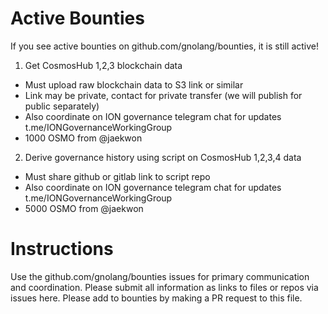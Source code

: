 # Active Bounties

If you see active bounties on github.com/gnolang/bounties, it is still active!

1. Get CosmosHub 1,2,3 blockchain data
  * Must upload raw blockchain data to S3 link or similar
  * Link may be private, contact for private transfer (we will publish for public separately)
  * Also coordinate on ION governance telegram chat for updates t.me/IONGovernanceWorkingGroup
  * 1000 OSMO from @jaekwon
  
2. Derive governance history using script on CosmosHub 1,2,3,4 data
  * Must share github or gitlab link to script repo
  * Also coordinate on ION governance telegram chat for updates t.me/IONGovernanceWorkingGroup
  * 5000 OSMO from @jaekwon
  
# Instructions

Use the github.com/gnolang/bounties issues for primary communication and coordination.
Please submit all information as links to files or repos via issues here.
Please add to bounties by making a PR request to this file.
